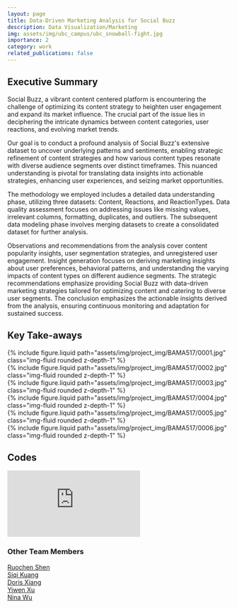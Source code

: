 ```yaml
---
layout: page
title: Data-Driven Marketing Analysis for Social Buzz
description: Data Visualization/Marketing
img: assets/img/ubc_campus/ubc_snowball-fight.jpg
importance: 2
category: work
related_publications: false
---
```


<div class="container-fluid mt-3 md-3">

<h2>Executive Summary</h2>

<p>Social Buzz, a vibrant content centered platform is encountering the challenge of optimizing its content strategy to heighten user engagement and expand its market influence. The crucial part of the issue lies in deciphering the intricate dynamics between content categories, user reactions, and evolving market trends.</p>

<p>Our goal is to conduct a profound analysis of Social Buzz's extensive dataset to uncover underlying patterns and sentiments, enabling strategic refinement of content strategies and how various content types resonate with diverse audience segments over distinct timeframes. This nuanced understanding is pivotal for translating data insights into actionable strategies, enhancing user experiences, and seizing market opportunities.</p>

<p>The methodology we employed includes a detailed data understanding phase, utilizing three datasets: Content, Reactions, and ReactionTypes. Data quality assessment focuses on addressing issues like missing values, irrelevant columns, formatting, duplicates, and outliers. The subsequent data modeling phase involves merging datasets to create a consolidated dataset for further analysis.</p>

<p>Observations and recommendations from the analysis cover content popularity insights, user segmentation strategies, and unregistered user engagement. Insight generation focuses on deriving marketing insights about user preferences, behavioral patterns, and understanding the varying impacts of content types on different audience segments. The strategic recommendations emphasize providing Social Buzz with data-driven marketing strategies tailored for optimizing content and catering to diverse user segments. The conclusion emphasizes the actionable insights derived from the analysis, ensuring continuous monitoring and adaptation for sustained success.</p>

</div>

<div class="container-fluid mt-3 md-3">

<h2>Key Take-aways</h2>

<div class="row">
    <div class="col-sm mt-3 mt-md-0">
        {% include figure.liquid path="assets/img/project_img/BAMA517/0001.jpg" class="img-fluid rounded z-depth-1" %}
    </div>
</div>
<div class="row">
    <div class="col-sm mt-3 mt-md-0">
        {% include figure.liquid path="assets/img/project_img/BAMA517/0002.jpg" class="img-fluid rounded z-depth-1" %}
    </div>
</div>
<div class="row">
    <div class="col-sm mt-3 mt-md-0">
        {% include figure.liquid path="assets/img/project_img/BAMA517/0003.jpg" class="img-fluid rounded z-depth-1" %}
    </div>
</div>
<div class="row">
    <div class="col-sm mt-3 mt-md-0">
        {% include figure.liquid path="assets/img/project_img/BAMA517/0004.jpg" class="img-fluid rounded z-depth-1" %}
    </div>
</div>
<div class="row">
    <div class="col-sm mt-3 mt-md-0">
        {% include figure.liquid path="assets/img/project_img/BAMA517/0005.jpg" class="img-fluid rounded z-depth-1" %}
    </div>
</div>
<div class="row">
    <div class="col-sm mt-3 mt-md-0">
        {% include figure.liquid path="assets/img/project_img/BAMA517/0006.jpg" class="img-fluid rounded z-depth-1" %}
    </div>
</div>

</div>

<div class="container-fluid mt-3 md-3">
<h2>Codes</h2>
</div>

<div>

<embed type="text/html" src="https://nbviewer.org/github/seldonhe/Data-Driven-Marketing-SocialBuzz/blob/e939276ba036dad701cb6952dccdedb72971b192/Capstone%20Project%20Jupyter%20Notebook.ipynb">

</div>

<div class="container-fluid mt-3 md-3">

<h3>Other Team Members</h3>
    <div class="row">
        <div class="col-sm-4">
        <a href = "https://www.linkedin.com/in/ruochenshen/">Ruochen Shen</a></div>
        <div class="col-sm-4">
        <a href = "https://www.linkedin.com/in/siqi-kuang-2610591a2/">Siqi Kuang</a></div>
        <div class="col-sm-4">
        <a href = "https://www.linkedin.com/in/chuyue-xiang-208b9a170/">Doris Xiang</a></div>
    </div>
    <div class="row">
        <div class="col-sm-4">
        <a href = "https://www.linkedin.com/in/yiwenxu1999/">Yiwen Xu</a></div>
        <div class="col-sm-4">
        <a href = "">Nina Wu</a></div>
    </div>
</div>
